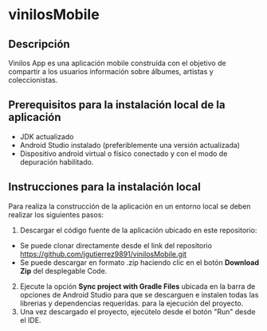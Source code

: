 # vinilosMobile

## Descripción
Vinilos App es una aplicación mobile construída con el objetivo de compartir a los usuarios información sobre álbumes, artistas y coleccionistas.

## Prerequisitos para la instalación local de la aplicación
- JDK actualizado
- Android Studio instalado (preferiblemente una versión actualizada)
- Dispositivo android virtual o físico conectado y con el modo de depuración habilitado.

## Instrucciones para la instalación local
Para realiza la construcción de la aplicación en un entorno local se deben realizar los siguientes pasos:
1. Descargar el código fuente de la aplicación ubicado en este repositorio:
  - Se puede clonar directamente desde el link del repositorio https://github.com/jgutierrez9891/vinilosMobile.git
  - Se puede descargar en formato .zip haciendo clic en el botón **Download Zip** del desplegable Code.
2. Ejecute la opción **Sync project with Gradle Files** ubicada en la barra de opciones de Android Studio para que se descarguen e instalen todas las librerias y dependencias requeridas.
para la ejecución del proyecto.
3. Una vez descargado el proyecto, ejecútelo desde el botón "Run" desde el IDE.
